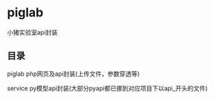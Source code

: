 # piglab
小猪实验室api封装

## 目录
piglab    php网页及api封装(上传文件，参数穿透等)

service   py模型api封装(大部分pyapi都已挪到对应项目下以api_开头的文件)

